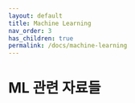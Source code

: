 ```yaml
---
layout: default
title: Machine Learning
nav_order: 3
has_children: true
permalink: /docs/machine-learning
---
```


# ML 관련 자료들